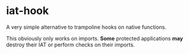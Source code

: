 # iat-hook
A very simple alternative to trampoline hooks on native functions.

This obviously only works on imports. **Some** protected applications **may** destroy their IAT or perform checks on their imports.
